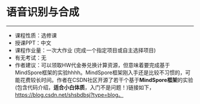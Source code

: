 # 语音识别与合成

------

- 课程性质：选修课
- 授课PPT：中文
- 课程作业量：一次大作业 (完成一个指定项目或自主选择项目)
- 有无考试：无
- 作者建议：可以领取HW代金券兑换计算资源，但意味着要完成基于MindSpore框架的实验hhhh。MindSpore框架刚入手还是比较不习惯的，可能花费较长时间。作者在CSDN社区开源了若干个基于**MindSpore框架**的实验 (包含代码介绍，**适合小白体质**，入门不是问题！)链接如下，https://blog.csdn.net/shsbdbsj?type=blog。